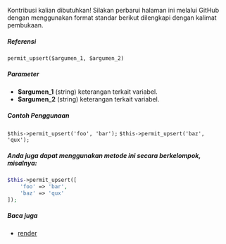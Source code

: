 Kontribusi kalian dibutuhkan!
Silakan perbarui halaman ini melalui GitHub dengan menggunakan format standar berikut dilengkapi dengan kalimat pembukaan.

##### Referensi

`permit_upsert($argumen_1, $argumen_2)`

##### Parameter
* **$argumen_1** (string) keterangan terkait variabel.
* **$argumen_2** (string) keterangan terkait variabel.

##### Contoh Penggunaan
`$this->permit_upsert('foo', 'bar');`
`$this->permit_upsert('baz', 'qux');`


##### Anda juga dapat menggunakan metode ini secara berkelompok, misalnya:
```php
$this->permit_upsert([
    'foo' => 'bar',
    'baz' => 'qux'
]);
```

##### Baca juga
* [render](./render)
